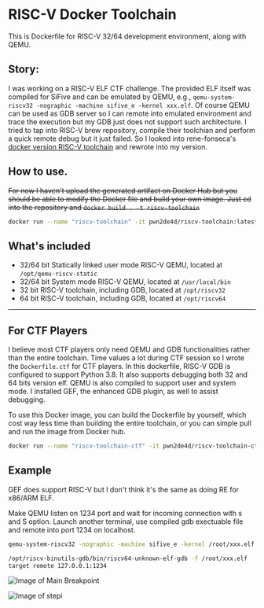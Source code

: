 # RISC-V Docker Toolchain

This is Dockerfile for RISC-V 32/64 development environment, along with QEMU.

## Story:

I was working on a RISC-V ELF CTF challenge. The provided ELF itself was compiled 
for SiFive and can be emulated by QEMU, e.g., `qemu-system-riscv32 -nographic -machine sifive_e -kernel xxx.elf`. 
Of course QEMU can be used as GDB server so I can remote into emulated environment 
and trace the execution but my GDB just does not support such architecture. I tried 
to tap into RISC-V brew repository, compile their toolchian and perform a quick 
remote debug but it just failed. So I looked into rene-fonseca's [docker version RISC-V 
toolchain](https://github.com/rene-fonseca/docker-riscv) and rewrote into my version. 


## How to use.

~~For now I haven't upload the generated artifact on Docker Hub but you should be able 
to modify the Docker file and build your own image. Just cd into the repository and 
`docker build . -t riscv-toolchain`~~

```bash
docker run --name "riscv-toolchain" -it pwn2de4d/riscv-toolchain:latest
```

## What's included 

* 32/64 bit Statically linked user mode RISC-V QEMU, located at `/opt/qemu-riscv-static`
* 32/64 bit System mode RISC-V QEMU, located at `/usr/local/bin`
* 32 bit RISC-V toolchain, including GDB, located at `/opt/riscv32`
* 64 bit RISC-V toolchain, including GDB, located at `/opt/riscv64`

---

## For CTF Players

I believe most CTF players only need QEMU and GDB functionalities rather than the entire 
toolchain. Time values a lot during CTF session so I wrote the `Dockerfile.ctf` for CTF 
players. In this dockerfile, RISC-V GDB is configured to support Python 3.8. It also 
supports debugging both 32 and 64 bits version elf. QEMU is also compiled to support 
user and system mode. I installed GEF, the enhanced GDB plugin, as well to assist debugging.

To use this Docker image, you can build the Dockerfile by yourself, which cost way less 
time than building the entire toolchain, or you can simple pull and run the image from 
Docker hub. 

```bash
docker run --name "riscv-toolchain-ctf" -it pwn2de4d/riscv-toolchain-ctf:latest
```

## Example

GEF does support RISC-V but I don't think it's the same as doing RE for x86/ARM ELF.

Make QEMU listen on 1234 port and wait for incoming connection with s and S option. Launch another 
terminal, use compiled gdb exectuable file and remote into port 1234 on localhost. 

```bash
qemu-system-riscv32 -nographic -machine sifive_e -kernel /root/xxx.elf  -s -S
```

```bash
/opt/riscv-binutils-gdb/bin/riscv64-unknown-elf-gdb -f /root/xxx.elf
target remote 127.0.0.1:1234
```

![Image of Main Breakpoint](https://raw.githubusercontent.com/niklaus520/RISCVDockerEnv/master/images/main_breakpoint.png)


![Image of stepi](https://raw.githubusercontent.com/niklaus520/RISCVDockerEnv/master/images/stepi.png)
